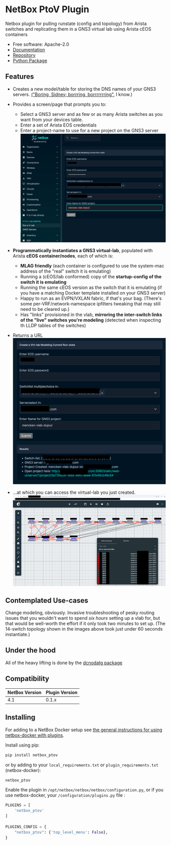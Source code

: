 # NetBox PtoV Plugin

Netbox plugin for pulling runstate (config and topology) from Arista switches and replicating them in a GNS3 virtual lab using Arista cEOS containers

* Free software: Apache-2.0
* [Documentation](https://menckend.github.io/netbox_ptov)
* [Repository](https://github.com/menckend/netbox_ptov)
* [Python Package](https://pypi.org/project/netbox-ptov/)

## Features

* Creates a new model/table for storing the DNS names of your GNS3 servers.  [("Boring, Sidney; borrring, borrrrrrring"](https://youtu.be/ieqxmg4pmZo?si=rXJtimC0e0_QpEp7&t=147), I know.)

* Provides a screen/page that prompts you to:
  * Select a GNS3 server and as few or as many Arista switches as you want from your devices table.
  * Enter a set of Arista EOS credentials
  * Enter a project-name to use for a new project on the GNS3 server ![image](./images/ptov-pic1.png)


* **Programmatically instantiates a GNS3 virtual-lab**, populated with Arista **cEOS container/nodes**, each of which is:
  * **MLAG friendly**  (each container is configured to use the system-mac address of the "real" switch it is emulating)
  * Running a (cEOS/lab conformed) copy of the **startup-config of the switch it is emulating**
  * Running the same cEOS version as the switch that it is emulating (if you have a matching Docker template installed on your GNS3 server)
  * Happy to run as an EVPN/VXLAN fabric, if that's your bag.  (There's some per-VRF/network-namespace ipfilters tweaking that may still need to be cleared up.)
  * Has "links" provisioned in the vlab, **mirroring the inter-switch links of the "live" switches you're modeling** (detected when inspecting th LLDP tables of the switches)
* Returns a URL ![image](./images/ptov-pic2.png)

* ...at which you can access the virtual-lab you just created. ![image](./images/ptov-pic3.png)


## Contemplated Use-cases

Change modeling, obviously.  Invasive troubleshooting of pesky routing issues that you wouldn't want to spend *six hours* setting up a vlab for, but that would be well-worth the effort if it only took two minutes to set up.   (The 14-switch topology shown in the images above took just under 60 seconds instantiate.)

## Under the hood

All of the heavy lifting is done by the [dcnodatg package](https://menckend.github.io/dcnodatg)

## Compatibility

| NetBox Version | Plugin Version |
|----------------|----------------|
|     4.1        |      0.1.x     |

## Installing

For adding to a NetBox Docker setup see
[the general instructions for using netbox-docker with plugins](https://github.com/netbox-community/netbox-docker/wiki/Using-Netbox-Plugins).

Install using pip:

```bash
pip install netbox_ptov
```

or by adding to your `local_requirements.txt` or `plugin_requirements.txt` (netbox-docker):

```bash
netbox_ptov
```

Enable the plugin in `/opt/netbox/netbox/netbox/configuration.py`,
 or if you use netbox-docker, your `/configuration/plugins.py` file :

```python
PLUGINS = [
    'netbox_ptov'
]

PLUGINS_CONFIG = {
    "netbox_ptov": {'top_level_menu': False},
}
```
